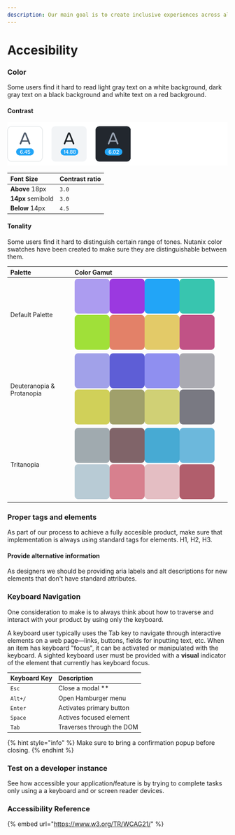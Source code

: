 ```yaml
---
description: Our main goal is to create inclusive experiences across all of our products.
---
```


# Accesibility

### Color

Some users find it hard to read light gray text on a white background, dark gray text on a black background and white text on a red background.

#### Contrast

![](../../.gitbook/assets/contrast.svg)

| Font Size | Contrast ratio |
| :--- | :--- |
| **Above** 18px | `3.0` |
| **14px** semibold | `3.0` |
| **Below** 14px | `4.5` |

#### Tonality

Some users find it hard to distinguish certain range of tones. Nutanix color swatches have been created to make sure they are distinguishable between them.

| Palette | Color Gamut |
| :--- | :--- |
| Default Palette | ![](../../.gitbook/assets/lavender.svg)![](../../.gitbook/assets/violet.svg)![](../../.gitbook/assets/blue-1.svg)![](../../.gitbook/assets/turquoise.svg)![](../../.gitbook/assets/lime.svg)![](../../.gitbook/assets/orange.svg)![](../../.gitbook/assets/mustard.svg)![](../../.gitbook/assets/wine.svg)  |
| Deuteranopia & Protanopia | ![](../../.gitbook/assets/deuteranopia-1.svg)![](../../.gitbook/assets/deuteranopia-2.svg)![](../../.gitbook/assets/deuteranopia-3.svg)![](../../.gitbook/assets/deuteranopia-4.svg)![](../../.gitbook/assets/deuteranopia-5.svg)![](../../.gitbook/assets/deuteranopia-6.svg)![](../../.gitbook/assets/deuteranopia-7.svg)![](../../.gitbook/assets/deuteranopia-8.svg)  |
| Tritanopia | ![](../../.gitbook/assets/tritanopia-1.svg)![](../../.gitbook/assets/tritanopia-2.svg)![](../../.gitbook/assets/tritanopia-3.svg)![](../../.gitbook/assets/tritanopia-4.svg)![](../../.gitbook/assets/tritanopia-5.svg)![](../../.gitbook/assets/tritanopia-6.svg)![](../../.gitbook/assets/tritanopia-7.svg)![](../../.gitbook/assets/tritanopia-8.svg)  |



### Proper tags and elements

As part of our process to achieve a fully accesible product, make sure that implementation is always using standard tags for elements. H1, H2, H3. 

#### Provide alternative information

As designers we should be providing aria labels and alt descriptions for new elements that don't have standard attributes.



### Keyboard Navigation

One consideration to make is to always think about how to traverse and interact with your product by using only the keyboard. 

A keyboard user typically uses the Tab key to navigate through interactive elements on a web page—links, buttons, fields for inputting text, etc. When an item has keyboard "focus", it can be activated or manipulated with the keyboard. A sighted keyboard user must be provided with a **visual** indicator of the element that currently has keyboard focus.

| Keyboard Key | Description |
| :--- | :--- |
| `Esc` | Close a modal  \*\* |
| `Alt+/` | Open Hamburger menu |
| `Enter` | Activates primary button |
| `Space` | Actives focused element |
| `Tab` | Traverses through the DOM |

{% hint style="info" %}
Make sure to bring a confirmation popup before closing.
{% endhint %}



### Test on a developer instance

See how accessible your application/feature is by trying to complete tasks only using a a keyboard and or screen reader devices.



### Accessibility Reference 

{% embed url="https://www.w3.org/TR/WCAG21/" %}





